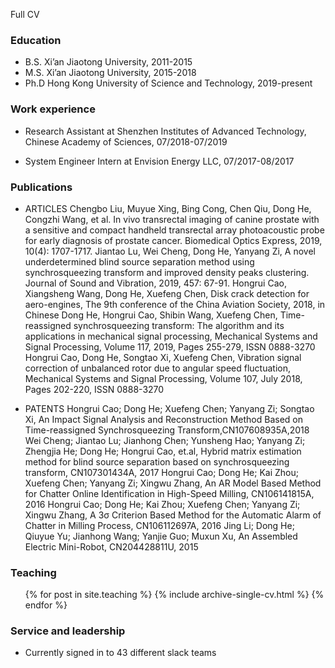 Full CV

### Education

* B.S. Xi’an Jiaotong University, 2011-2015
* M.S. Xi’an Jiaotong University, 2015-2018
* Ph.D Hong Kong University of Science and Technology, 2019-present

### Work experience

* Research Assistant at Shenzhen Institutes of Advanced Technology, Chinese Academy of Sciences, 07/2018-07/2019

* System Engineer Intern at Envision Energy LLC, 07/2017-08/2017

### Publications
* ARTICLES
Chengbo Liu, Muyue Xing, Bing Cong, Chen Qiu, Dong He, Congzhi Wang, et al. In vivo transrectal imaging of canine prostate with a sensitive and compact handheld transrectal array photoacoustic probe for early diagnosis of prostate cancer. Biomedical Optics Express, 2019, 10(4): 1707-1717.
Jiantao Lu, Wei Cheng, Dong He, Yanyang Zi, A novel underdetermined blind source separation method using  synchrosqueezing transform and improved density peaks clustering. Journal of Sound and Vibration, 2019, 457: 67-91.
Hongrui Cao, Xiangsheng Wang, Dong He, Xuefeng Chen, Disk crack detection for aero-engines, The 9th conference of the China Aviation Society, 2018, in Chinese
Dong He, Hongrui Cao, Shibin Wang, Xuefeng Chen, Time-reassigned synchrosqueezing transform: The algorithm and its applications in mechanical signal processing, Mechanical Systems and Signal Processing, Volume 117, 2019, Pages 255-279, ISSN 0888-3270
Hongrui Cao, Dong He, Songtao Xi, Xuefeng Chen, Vibration signal correction of unbalanced rotor due to angular speed fluctuation, Mechanical Systems and Signal Processing, Volume 107, July 2018, Pages 202-220, ISSN 0888-3270

* PATENTS
Hongrui Cao; Dong He; Xuefeng Chen; Yanyang Zi; Songtao Xi, An Impact Signal Analysis and Reconstruction Method Based on Time-reassigned  Synchrosqueezing Transform,CN107608935A,2018
Wei Cheng; Jiantao Lu; Jianhong Chen; Yunsheng Hao; Yanyang Zi; Zhengjia He; Dong He; Hongrui Cao, et.al, Hybrid matrix estimation method for blind source separation based on synchrosqueezing transform, CN107301434A, 2017
Hongrui Cao; Dong He; Kai Zhou; Xuefeng Chen; Yanyang Zi; Xingwu Zhang, An AR Model Based Method for Chatter Online Identification in High-Speed Milling, CN106141815A, 2016
Hongrui Cao; Dong He; Kai Zhou; Xuefeng Chen; Yanyang Zi; Xingwu Zhang, A 3σ Criterion Based Method for the Automatic Alarm of Chatter in Milling Process, CN106112697A, 2016
Jing Li; Dong He; Qiuyue Yu; Jianhong Wang; Yanjie Guo; Muxun Xu, An Assembled Electric Mini-Robot, CN204428811U, 2015

### Teaching

  <ul>{% for post in site.teaching %}
    {% include archive-single-cv.html %}
  {% endfor %}</ul>
  
### Service and leadership

* Currently signed in to 43 different slack teams
